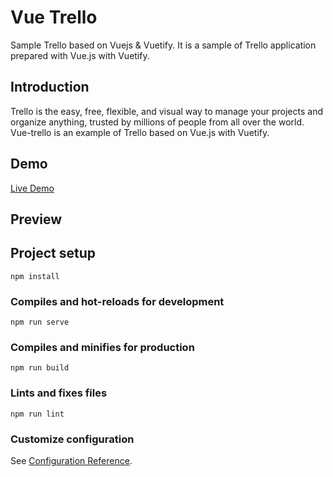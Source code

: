 # Vue Trello
Sample Trello based on Vuejs &amp; Vuetify.
It is a sample of Trello application prepared with Vue.js with Vuetify.

## Introduction
Trello is the easy, free, flexible, and visual way to manage your projects and organize anything, trusted by millions of people from all over the world.
Vue-trello is an example of Trello based on Vue.js with Vuetify.

## Demo
[Live Demo](https://fatihunlu.github.io/vue-trello/)

## Preview


## Project setup
```
npm install
```

### Compiles and hot-reloads for development
```
npm run serve
```

### Compiles and minifies for production
```
npm run build
```

### Lints and fixes files
```
npm run lint
```

### Customize configuration
See [Configuration Reference](https://cli.vuejs.org/config/).
